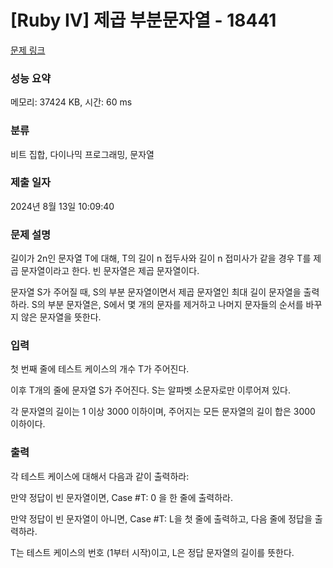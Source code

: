 # [Ruby IV] 제곱 부분문자열 - 18441 

[문제 링크](https://www.acmicpc.net/problem/18441) 

### 성능 요약

메모리: 37424 KB, 시간: 60 ms

### 분류

비트 집합, 다이나믹 프로그래밍, 문자열

### 제출 일자

2024년 8월 13일 10:09:40

### 문제 설명

<p>길이가 2n인 문자열 T에 대해, T의 길이 n 접두사와 길이 n 접미사가 같을 경우 T를 제곱 문자열이라고 한다. 빈 문자열은 제곱 문자열이다.</p>

<p>문자열 S가 주어질 때, S의 부분 문자열이면서 제곱 문자열인 최대 길이 문자열을 출력하라. S의 부분 문자열은, S에서 몇 개의 문자를 제거하고 나머지 문자들의 순서를 바꾸지 않은 문자열을 뜻한다.</p>

### 입력 

 <p>첫 번째 줄에 테스트 케이스의 개수 T가 주어진다.</p>

<p>이후 T개의 줄에 문자열 S가 주어진다. S는 알파벳 소문자로만 이루어져 있다.</p>

<p>각 문자열의 길이는 1 이상 3000 이하이며, 주어지는 모든 문자열의 길이 합은 3000 이하이다.</p>

### 출력 

 <p>각 테스트 케이스에 대해서 다음과 같이 출력하라:</p>

<p>만약 정답이 빈 문자열이면, Case #T: 0 을 한 줄에 출력하라.</p>

<p>만약 정답이 빈 문자열이 아니면, Case #T: L을 첫 줄에 출력하고, 다음 줄에 정답을 출력하라.</p>

<p>T는 테스트 케이스의 번호 (1부터 시작)이고, L은 정답 문자열의 길이를 뜻한다.</p>

